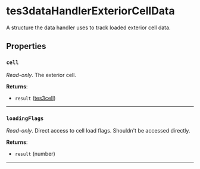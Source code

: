 <!---
	This file is autogenerated. Do not edit this file manually. Your changes will be ignored.
	More information: https://github.com/MWSE/MWSE/tree/master/docs
-->

# tes3dataHandlerExteriorCellData

A structure the data handler uses to track loaded exterior cell data.

## Properties

### `cell`

*Read-only*. The exterior cell.

**Returns**:

* `result` ([tes3cell](../../types/tes3cell))

***

### `loadingFlags`

*Read-only*. Direct access to cell load flags. Shouldn't be accessed directly.

**Returns**:

* `result` (number)

***

